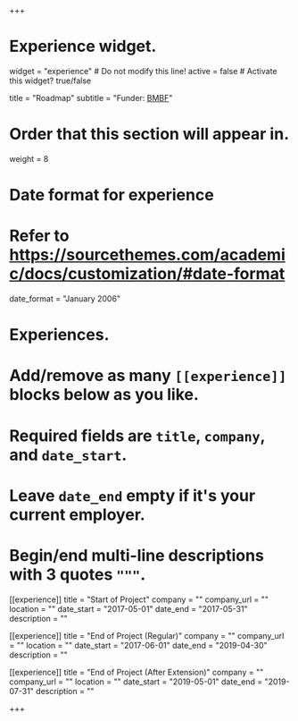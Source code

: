 +++
# Experience widget.
widget = "experience"  # Do not modify this line!
active = false  # Activate this widget? true/false

title = "Roadmap"
subtitle = "Funder: [BMBF](https://bmbf.de)"

# Order that this section will appear in.
weight = 8

# Date format for experience
#   Refer to https://sourcethemes.com/academic/docs/customization/#date-format
date_format = "January 2006"

# Experiences.
#   Add/remove as many `[[experience]]` blocks below as you like.
#   Required fields are `title`, `company`, and `date_start`.
#   Leave `date_end` empty if it's your current employer.
#   Begin/end multi-line descriptions with 3 quotes `"""`.


[[experience]]
  title = "Start of Project"
  company = ""
  company_url = ""
  location = ""
  date_start = "2017-05-01"
  date_end = "2017-05-31"
  description = ""
  
 [[experience]]
  title = "End of Project (Regular)"
  company = ""
  company_url = ""
  location = ""
  date_start = "2017-06-01"
  date_end = "2019-04-30"
  description = ""
  
 [[experience]]
  title = "End of Project (After Extension)"
  company = ""
  company_url = ""
  location = ""
  date_start = "2019-05-01"
  date_end = "2019-07-31"
  description = ""

+++
